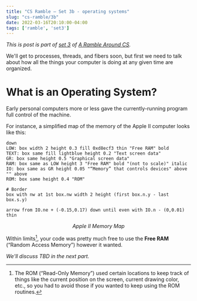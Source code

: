 ```yaml
---
title: "CS Ramble — Set 3b - operating systems"
slug: "cs-ramble/3b"
date: 2022-03-16T20:10:00-04:00
tags: ['ramble', 'set3']
---
```


_This is post is part of [set 3](../3a/) of [A Ramble Around CS](../../../02/cs-ramble/)._

We'll get to processes, threads, and fibers soon, but first we need to
talk about how all the things your computer is doing at any given time
are organized.

# What is an Operating System?

Early personal computers more or less gave the currently-running
program full control of the machine.

For instance, a simplified map of the memory of the Apple II computer looks like this:

```pikchr
down
LOW: box width 2 height 0.3 fill 0xd8ecf3 thin "Free RAM" bold
TEXT: box same fill lightblue height 0.2 "Text screen data"
GR: box same height 0.5 "Graphical screen data"
RAM: box same as LOW height 3 "Free RAM" bold "(not to scale)" italic
IO: box same as GR height 0.05 "“Memory” that controls devices" above "" above
ROM: box same height 0.4 "ROM"

# Border
box with nw at 1st box.nw width 2 height (first box.n.y - last box.s.y)

arrow from IO.ne + (-0.15,0.17) down until even with IO.n - (0,0.01) thin
```
<div align="center"><i>Apple II Memory Map</i></div>

Within limits[^1], your code was pretty much free to use the **Free
RAM** (“Random Access Memory”) however it wanted.

[^1]: The ROM (“Read-Only Memory”) used certain locations to keep
    track of things like the current position on the screen, current
    drawing color, etc., so you had to avoid those if you wanted to
    keep using the ROM routines.

_We'll discuss TBD in the next part._
